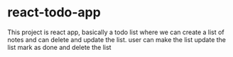 # react-todo-app
This project is react app, basically a todo  list where we can create a list of notes and can  delete and update the list.
user can make the list 
update the list
mark as done 
and delete the list
